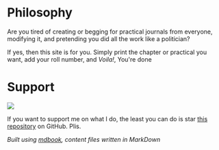 # Philosophy
Are you tired of creating or begging for practical journals from everyone, modifying it, and pretending you did all the work like a politician?

If yes, then this site is for you. Simply print the chapter or practical you want, add your roll number, and *Voila!*, You're done

# Support
![](https://media.giphy.com/media/CT5Ye7uVJLFtu/200.gif)

If you want to support me on what I do, the least you can do is star [this repository](https://github.com/schmeekygeek/tyitprac) on GitHub. Plis.

*Built using [mdbook](https://github.com/rust-lang/mdBook/), content files written in MarkDown*
